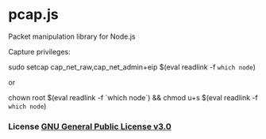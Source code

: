 # pcap.js
Packet manipulation library for Node.js

Capture privileges:

sudo setcap cap_net_raw,cap_net_admin+eip $(eval readlink -f `which node`)

or

chown root $(eval readlink -f `which node`) && chmod u+s $(eval readlink -f `which node`)

### License [GNU General Public License v3.0](./LICENSE)